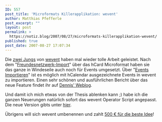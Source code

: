```yaml
---
ID: 557
post_title: 'Microformats Killerapplikation: wevent'
author: Matthias Pfefferle
post_excerpt: ""
layout: post
permalink: >
  https://notiz.blog/2007/08/27/microformats-killerapplikation-wevent/
published: true
post_date: 2007-08-27 17:07:34
---
```

<!-- wp:paragraph -->
<p>Die <a href="http://www.sichelputzer.de/2007/06/11/interview-mit-weventorg/">zwei Jungs</a> von <a href="http://wevent.org">wevent</a> haben mal wieder tolle Arbeit geleistet. Nach dem "<a href="http://blog.wevent.org/2007/07/importiere-dein-freundesnetzwerk/">Freundesnetzwerk-Import</a>" über das hCard Microformat haben sie das ganze in Windeseile auch noch für Events umgesetzt. Über "<a href="http://wevent.org/import/events">Events Importieren</a>" ist es möglich mit hCalendar ausgezeichnete Events in wevent zu importieren. Einen sehr schönen und ausführlichen Bericht über das neue Feature findet ihr auf <a href="http://blog.dopefreshtight.de/artikel/embracing-microformats/">Dennis' Weblog</a>.</p>
<!-- /wp:paragraph -->

<!-- wp:paragraph -->
<p>Und damit ich mich etwas von der Thesis ablenken kann ;) habe ich die ganzen Neuerungen natürlich sofort das wevent Operator Script angepasst. Die neue Version gibts unter <a href="https://notiz.blog/projects/operator-user-scripts/#wevent">hier</a>.</p>
<!-- /wp:paragraph -->

<!-- wp:paragraph -->
<p>Übrigens will sich wevent umbenennen und zahlt <a href="http://blog.wevent.org/2007/08/500-e-fuer-den-neuen-namen/">500 € für die beste Idee</a>!</p>
<!-- /wp:paragraph -->